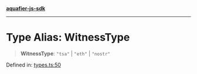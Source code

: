 [**aquafier-js-sdk**](../README.md)

***

# Type Alias: WitnessType

> **WitnessType**: `"tsa"` \| `"eth"` \| `"nostr"`

Defined in: [types.ts:50](https://github.com/inblockio/aqua-verifier-js-lib/blob/8585c670e387bba02324c5d1649cefbfbcc39ce3/src/types.ts#L50)
